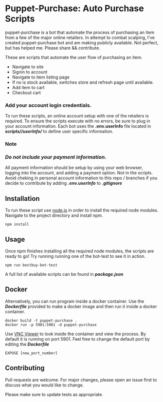 # Puppet-Purchase: Auto Purchase Scripts  

puppet-purchase is a bot that automate the process of purchasing an item from a few of the major online retailers. In attempt to combat scalping, I've created puppet-purchase bot and am making  publicly available. Not perfect, but has helped me. Please share && contribute.     
     
These are scripts that automate the user flow of purchasing an item.     
- Navigate to site  
- Signin to account  
- Navigate to item listing page
- If no is stock available, switches store and refresh page until available. 
- Add item to cart  
- Checkout cart   


### Add your account login credentials.

To run these scripts, an online account setup with one of the retailers is required. To ensure  the scripts execute with no errors, be sure to plug in your account information. Each bot uses the **.env.userInfo** file located in _**scripts/<bot>/userInfo/**_ to define user specific information.

### Note  
### _**Do not include your payment information.**_ 
All payment information should be setup by using your web browser, logging into the account, and adding a payment option. Not in the scripts.  
Avoid cheking in personal account information to this repo / branches if you decide to contribute by adding _**.env.userInfo**_ to _**.gitignore**_

## Installation

To run these script use [node.js](https://nodejs.org/en/) in order to install the required node modules. Navigate to the project directory and install npm. 

```node
npm install
```

## Usage
Once npm finishes installing all the required node modules, the scripts are ready to go! Try running running one of the bot-test to see it in action. 
```node
npm run bestbuy-bot-test
```
A full list of available scripts can be found in _**package.json**_
## Docker
Alternatively, you can run program inside a docker container. Use the _**Dockerfile**_ provided to make a docker image and then run it inside a docker container. 
```node
docker build -t puppet-purchase .
docker run -p 5901:5901 -d puppet-purchase
```
Use [VNC Viewer](https://www.realvnc.com/en/connect/download/viewer/) to look inside the container and view the process. By default it is running on port 5901. Feel free to change the default port by editing the _**Dockerfile**_
```node
EXPOSE [new_port_number]
```

## Contributing
Pull requests are welcome. For major changes, please open an issue first to discuss what you would like to change.

Please make sure to update tests as appropriate.
